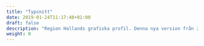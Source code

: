 ```yaml
---
title: "Typsnitt"
date: 2019-01-24T11:17:48+01:00
draft: false
description: "Region Hallands grafiska profil. Denna nya version från 2019 ersätter tidigare versioner."
weight: 0
---
```

